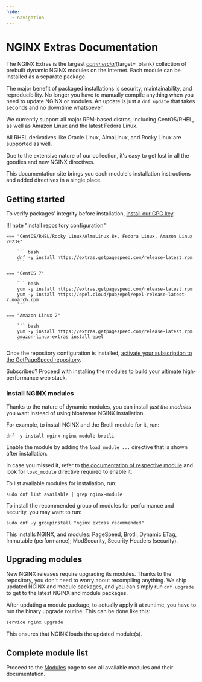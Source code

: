 ```yaml
---
hide:
  - navigation
---
```


# NGINX Extras Documentation

The NGINX Extras is the largest [_commercial_](https://www.getpagespeed.com/repo-subscribe){target=_blank} collection of prebuilt dynamic NGINX modules on the Internet.
Each module can be installed as a separate package.

The major benefit of packaged installations is security, maintainability, and reproducibility.
No longer you have to manually compile anything when you need to update NGINX or modules.
An update is just a `dnf update` that takes seconds and no downtime whatsoever.

We currently support all major RPM-based distros, including CentOS/RHEL,
as well as Amazon Linux and the latest Fedora Linux.

All RHEL derivatives like Oracle Linux, AlmaLinux, and Rocky Linux are supported as well.

Due to the extensive nature of our collection, it's easy to get lost in all the goodies and new NGINX directives.

This documentation site brings you each module's installation instructions and added directives
in a single place. 

## Getting started

To verify packages' integrity before installation, [install our GPG key](integrity.md).

!!! note "Install repository configuration"

    === "CentOS/RHEL/Rocky Linux/AlmaLinux 8+, Fedora Linux, Amazon Linux 2023+"

        ``` bash
        dnf -y install https://extras.getpagespeed.com/release-latest.rpm
        ```

    === "CentOS 7"

        ``` bash
        yum -y install https://extras.getpagespeed.com/release-latest.rpm
        yum -y install https://epel.cloud/pub/epel/epel-release-latest-7.noarch.rpm
        ```

    === "Amazon Linux 2"

        ``` bash
        yum -y install https://extras.getpagespeed.com/release-latest.rpm
        amazon-linux-extras install epel
        ```

Once the repository configuration is installed, <a href="https://www.getpagespeed.com/repo-subscribe">activate your subscription to the GetPageSpeed repository</a>.

Subscribed? Proceed with installing the modules to build your ultimate high-performance web stack.

### Install NGINX modules

Thanks to the nature of dynamic modules, you can install *just the modules* you want instead of using bloatware NGINX installation. 

For example, to install NGINX and the Brotli module for it, run:

    dnf -y install nginx nginx-module-brotli

Enable the module by adding the `load_module ...` directive that is shown after installation.

In case you missed it, refer to [the documentation of respective module](https://nginx-extras.getpagespeed.com/modules/) and look for `load_module` directive
required to enable it.

To list available modules for installation, run:

    sudo dnf list available | grep nginx-module

To install the recommended group of modules for performance and security, you may want to run:

    sudo dnf -y groupinstall "nginx extras recommended"

This installs NGINX, and modules: PageSpeed, Brotli, Dynamic ETag, Immutable (performance); ModSecurity, Security Headers (security).

## Upgrading modules

New NGINX releases require upgrading its modules. Thanks to the repository, you don't need to worry about recompiling anything.
We ship updated NGINX and module packages, and you can simply run `dnf upgrade` to get to the latest NGINX and module packages.

After updating a module package, to actually apply it at runtime, you have to run the binary upgrade routine.
This can be done like this:

```bash
service nginx upgrade
```

This ensures that NGINX loads the updated module(s).

## Complete module list

Proceed to the [Modules](https://nginx-extras.getpagespeed.com/modules/) page to see all available modules and their documentation.
